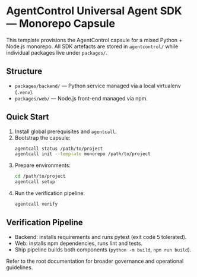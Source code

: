 # AgentControl Universal Agent SDK — Monorepo Capsule

This template provisions the AgentControl capsule for a mixed Python + Node.js monorepo. All SDK artefacts are stored in `agentcontrol/` while individual packages live under `packages/`.

## Structure
- `packages/backend/` — Python service managed via a local virtualenv (`.venv`).
- `packages/web/` — Node.js front-end managed via npm.

## Quick Start
1. Install global prerequisites and `agentcall`.
2. Bootstrap the capsule:
   ```bash
   agentcall status /path/to/project
   agentcall init --template monorepo /path/to/project
   ```
3. Prepare environments:
   ```bash
   cd /path/to/project
   agentcall setup
   ```
4. Run the verification pipeline:
   ```bash
   agentcall verify
   ```

## Verification Pipeline
- Backend: installs requirements and runs pytest (exit code 5 tolerated).
- Web: installs npm dependencies, runs lint and tests.
- Ship pipeline builds both components (`python -m build`, `npm run build`).

Refer to the root documentation for broader governance and operational guidelines.
